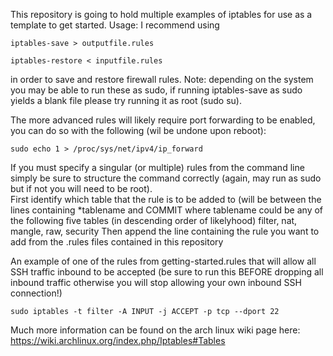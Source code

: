 This repository is going to hold multiple examples of iptables for use as a template to get started.
Usage:
I recommend using 
```
iptables-save > outputfile.rules

iptables-restore < inputfile.rules
```
in order to save and restore firewall rules.  Note: depending on the system you may be able to run these as sudo, if running iptables-save as sudo yields a blank file please try running it as root (sudo su).

The more advanced rules will likely require port forwarding to be enabled, you can do so with the following (wil be undone upon reboot):
```
sudo echo 1 > /proc/sys/net/ipv4/ip_forward 
```
If you must specify a singular (or multiple) rules from the command line simply be sure to structure the command correctly (again, may run as sudo but if not you will need to be root).  
First identify which table that the rule is to be added to (will be between the lines containing *tablename and COMMIT where tablename could be any of the following five tables (in descending order of likelyhood) filter, nat, mangle, raw, security 
Then append the line containing the rule you want to add from the .rules files contained in this repository

An example of one of the rules from getting-started.rules that will allow all SSH traffic inbound to be accepted (be sure to run this BEFORE dropping all inbound traffic otherwise you will stop allowing your own inbound SSH connection!)

``` 
sudo iptables -t filter -A INPUT -j ACCEPT -p tcp --dport 22
```

Much more information can be found on the arch linux wiki page here: https://wiki.archlinux.org/index.php/Iptables#Tables
